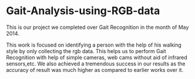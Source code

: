 Gait-Analysis-using-RGB-data
============================
This is our project we completed over Gait Recognition in the month of May 2014.

This work is focused on identifying a person with the help of his walking style by only collecting the rgb data.
This helps us to perform Gait Recognition with help of simple cameras, web cams without aid of infrared sensors,etc.
We also achieved a tremendous success in our results as the accuracy of result was much higher as compared to earlier works over it.
